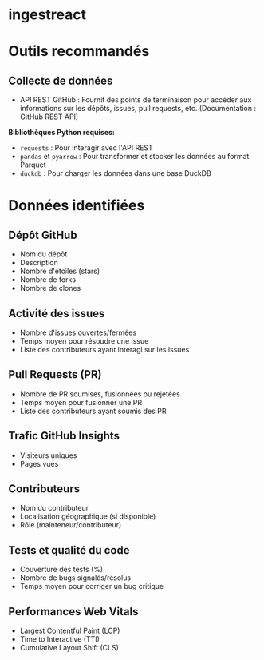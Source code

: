 # ingestreact

# Outils recommandés

## Collecte de données
- API REST GitHub : Fournit des points de terminaison pour accéder aux informations sur les dépôts, issues, pull requests, etc. (Documentation : GitHub REST API)

**Bibliothèques Python requises:**
- `requests` : Pour interagir avec l'API REST
- `pandas` et `pyarrow` : Pour transformer et stocker les données au format Parquet
- `duckdb` : Pour charger les données dans une base DuckDB

# Données identifiées

## Dépôt GitHub
- Nom du dépôt
- Description
- Nombre d'étoiles (stars)
- Nombre de forks
- Nombre de clones

## Activité des issues
- Nombre d'issues ouvertes/fermées
- Temps moyen pour résoudre une issue
- Liste des contributeurs ayant interagi sur les issues

## Pull Requests (PR)
- Nombre de PR soumises, fusionnées ou rejetées
- Temps moyen pour fusionner une PR
- Liste des contributeurs ayant soumis des PR

## Trafic GitHub Insights
- Visiteurs uniques
- Pages vues

## Contributeurs
- Nom du contributeur
- Localisation géographique (si disponible)
- Rôle (mainteneur/contributeur)

## Tests et qualité du code
- Couverture des tests (%)
- Nombre de bugs signalés/résolus
- Temps moyen pour corriger un bug critique

## Performances Web Vitals
- Largest Contentful Paint (LCP)
- Time to Interactive (TTI)
- Cumulative Layout Shift (CLS)
